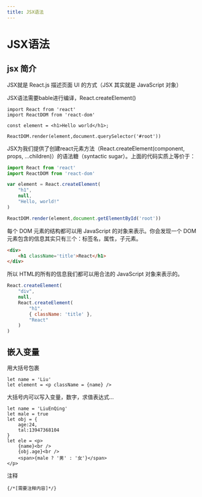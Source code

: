 ```yaml
---
title: JSX语法
---
```

<!-- toc -->
# JSX语法

## jsx 简介
JSX就是 React.js 描述页面 UI 的方式（JSX 其实就是 JavaScript 对象）

JSX语法需要bable进行编译，React.createElement()

```
import React from 'react'
import ReactDOM from 'react-dom'

const element = <h1>Hello world</h1>;

ReactDOM.render(element,document.querySelector('#root'))
```

JSX为我们提供了创建react元素方法（React.createElement(component, props, ...children)）的语法糖（syntactic sugar）。上面的代码实质上等价于：

```js
import React from 'react'
import ReactDOM from 'react-dom'

var element = React.createElement(
	"h1",
	null,
	"Hello, world!"
)

ReactDOM.render(element,document.getElementById('root'))
```

每个 DOM 元素的结构都可以用 JavaScript 的对象来表示。你会发现一个 DOM 元素包含的信息其实只有三个：标签名，属性，子元素。

```html
<div>
	<h1 className='title'>React</h1>
</div>
```

所以 HTML的所有的信息我们都可以用合法的 JavaScript 对象来表示的。

```js
React.createElement(
	"div",
	null,
	React.createElement(
		"h1",
		{ className: 'title' },
		"React"
	)
)
```

## 嵌入变量

用大括号包裹

```
let name = 'Liu'
let element = <p className = {name} />
```

大括号内可以写入变量，数字，求值表达式...

```
let name = 'LiuEnQing'
let male = true
let obj = {
	age:24,
	tal:13947368104
}
let ele = <p>
	{name}<br />
	{obj.age}<br />
	<span>{male ? '男' : '女'}</span>
</p>
```

注释

```
{/*[需要注释内容]*/}
```
